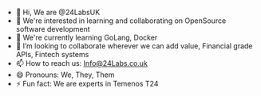 - 👋 Hi, We are @24LabsUK
- 👀 We're interested in learning and collaborating on OpenSource software development
- 🌱 We're currently learning GoLang, Docker
- 💞️ I’m looking to collaborate wherever we can add value, Financial grade APIs, Fintech systems  
- 📫 How to reach us: Info@24Labs.co.uk
- 😄 Pronouns: We, They, Them 
- ⚡ Fun fact: We are experts in Temenos T24  

<!---
24LabsUK/24LabsUK is a ✨ special ✨ repository because its `README.md` (this file) appears on your GitHub profile.
You can click the Preview link to take a look at your changes.
--->
